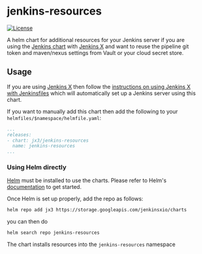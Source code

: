 # jenkins-resources

[![License](https://img.shields.io/badge/License-Apache%202.0-blue.svg)](https://opensource.org/licenses/Apache-2.0)

A helm chart for additional resources for your Jenkins server if you are using the [Jenkins chart](https://github.com/jenkinsci/helm-charts) with [Jenkins X](https://jenkins-x.io/v3/about/) and want to reuse the pipeline git token and maven/nexus settings from Vault or your cloud secret store.
 
## Usage

If you are using [Jenkins X](https://jenkins-x.io/v3/about/) then follow the [instructions on using Jenkins X with Jenkinsfiles](https://jenkins-x.io/v3/develop/create-project/jenkinsfile/) which will automatically set up a Jenkins server using this chart.

If you want to manually add this chart then add the following to your `helmfiles/$namespace/helmfile.yaml`:

```yaml 
...
releases:
- chart: jx3/jenkins-resources
  name: jenkins-resources
...
```

### Using Helm directly

[Helm](https://helm.sh) must be installed to use the charts.
Please refer to Helm's [documentation](https://helm.sh/docs/) to get started.

Once Helm is set up properly, add the repo as follows:

```bash 
helm repo add jx3 https://storage.googleapis.com/jenkinsxio/charts
```

you can then do

```bash
helm search repo jenkins-resources
```

The chart installs resources into the `jenkins-resources` namespace


